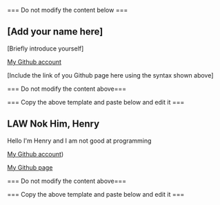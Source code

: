 === Do not modify the content below ===

## [Add your name here]
[Briefly introduce yourself]

[My Github account](http://www.github.com/put-your-github-username-here/)

[Include the link of you Github page here using the syntax shown above]

=== Do not modify the content above===

=== Copy the above template and paste below and edit it ===


## LAW Nok Him, Henry
Hello I'm Henry and I am not good at programming

[My Github account](http://www.github.com/Henryy219))

[My Github page](https://henryy219.github.io/Demo/)

=== Do not modify the content above===

=== Copy the above template and paste below and edit it ===
